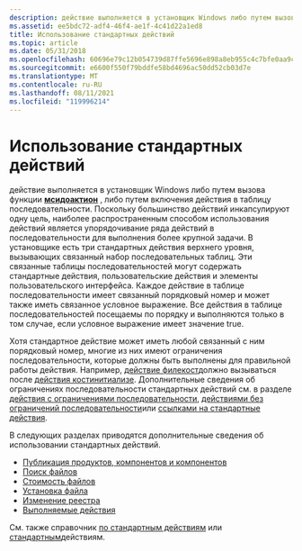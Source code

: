 ```yaml
---
description: действие выполняется в установщик Windows либо путем вызова функции мсидоактион, либо путем включения действия в таблицу последовательности.
ms.assetid: ee5bdc72-adf4-46f4-ae1f-4c41d22a1ed8
title: Использование стандартных действий
ms.topic: article
ms.date: 05/31/2018
ms.openlocfilehash: 60696e79c12b054739d87ffe5696e898a8eb955c4c7bfe0aa9c2341db7c2d720
ms.sourcegitcommit: e6600f550f79bddfe58bd4696ac50dd52cb03d7e
ms.translationtype: MT
ms.contentlocale: ru-RU
ms.lasthandoff: 08/11/2021
ms.locfileid: "119996214"
---
```

# <a name="using-standard-actions"></a>Использование стандартных действий

действие выполняется в установщик Windows либо путем вызова функции [**мсидоактион**](/windows/desktop/api/Msiquery/nf-msiquery-msidoactiona) , либо путем включения действия в таблицу последовательности. Поскольку большинство действий инкапсулируют одну цель, наиболее распространенным способом использования действий является упорядочивание ряда действий в последовательности для выполнения более крупной задачи. В установщике есть три стандартных действия верхнего уровня, вызывающих связанный набор последовательных таблиц. Эти связанные таблицы последовательностей могут содержать стандартные действия, пользовательские действия и элементы пользовательского интерфейса. Каждое действие в таблице последовательности имеет связанный порядковый номер и может также иметь связанное условное выражение. Все действия в таблице последовательностей посещаемы по порядку и выполняются только в том случае, если условное выражение имеет значение true.

Хотя стандартное действие может иметь любой связанный с ним порядковый номер, многие из них имеют ограничения последовательности, которые должны быть выполнены для правильной работы действия. Например, [действие филекост](filecost-action.md)должно вызываться после [действия костинитиализе](costinitialize-action.md). Дополнительные сведения об ограничениях последовательности стандартных действий см. в разделе [действия с ограничениями последовательности](actions-with-sequencing-restrictions.md), [действиями без ограничений последовательности](actions-without-sequencing-restrictions.md)или [ссылками на стандартные действия](standard-actions-reference.md).

В следующих разделах приводятся дополнительные сведения об использовании стандартных действий.

-   [Публикация продуктов, компонентов и компонентов](publishing-products-features-and-components.md)
-   [Поиск файлов](file-searching.md)
-   [Стоимость файлов](file-costing.md)
-   [Установка файла](file-installation.md)
-   [Изменение реестра](modifying-the-registry.md)
-   [Выполняемые действия](running-actions.md)

См. также справочник [по стандартным действиям](about-standard-actions.md) или [стандартным](standard-actions-reference.md)действиям.

 

 



